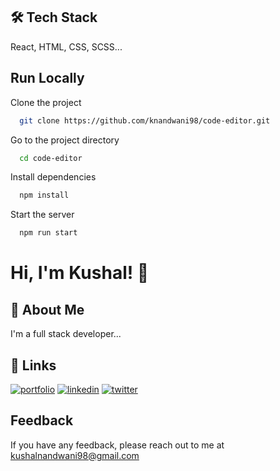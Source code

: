## 🛠 Tech Stack

React, HTML, CSS, SCSS...

## Run Locally

Clone the project

```bash
  git clone https://github.com/knandwani98/code-editor.git
```

Go to the project directory

```bash
  cd code-editor
```

Install dependencies

```bash
  npm install
```

Start the server

```bash
  npm run start
```

# Hi, I'm Kushal! 👋

## 🚀 About Me

I'm a full stack developer...

## 🔗 Links

[![portfolio](https://img.shields.io/badge/my_portfolio-000?style=for-the-badge&logo=ko-fi&logoColor=white)](https://kushal-nandwani.vercel.app)
[![linkedin](https://img.shields.io/badge/linkedin-0A66C2?style=for-the-badge&logo=linkedin&logoColor=white)](https://www.linkedin.com/in/kushal-nandwani-303003153/)
[![twitter](https://img.shields.io/badge/twitter-1DA1F2?style=for-the-badge&logo=twitter&logoColor=white)](https://twitter.com/knandwani98)

## Feedback

If you have any feedback, please reach out to me at kushalnandwani98@gmail.com
